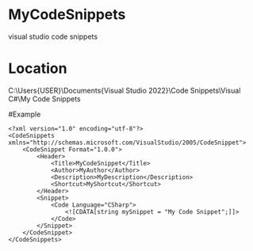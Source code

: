 # MyCodeSnippets
visual studio code snippets

# Location
C:\Users\{USER}\Documents\{Visual Studio 2022}\Code Snippets\Visual C#\My Code Snippets

#Example
```
<?xml version="1.0" encoding="utf-8"?>
<CodeSnippets xmlns="http://schemas.microsoft.com/VisualStudio/2005/CodeSnippet">
	<CodeSnippet Format="1.0.0">
		<Header>
			<Title>MyCodeSnippet</Title>
			<Author>MyAuthor</Author>
			<Description>MyDescription</Description>
			<Shortcut>MyShortcut</Shortcut>
		</Header>
		<Snippet>
			<Code Language="CSharp">
				<![CDATA[string mySnippet = "My Code Snippet";]]>
			</Code>
		</Snippet>
	</CodeSnippet>
</CodeSnippets>
```
